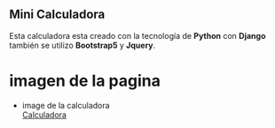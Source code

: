 ## Mini Calculadora
Esta calculadora esta creado con la tecnología de **Python** con **Django** 
también se utilizo **Bootstrap5** y **Jquery**.

# imagen de la pagina
- image de la calculadora  
[Calculadora](app/image/calculadora.jpg)